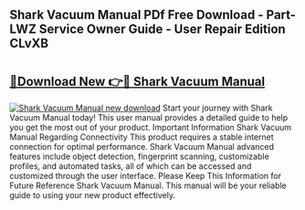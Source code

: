 ## Shark Vacuum Manual PDf Free Download - Part-LWZ Service Owner Guide - User Repair Edition CLvXB

# <h2><a href="http://bc20880.oget.top/?id=Shark+Vacuum+Manual">🔗Download New 👉🔴 Shark Vacuum Manual</a></h2>

[![Shark Vacuum Manual new download](https://i.imgur.com/5g1atiW.png)](http://bc20880.oget.top/?id=Shark+Vacuum+Manual)
Start your journey with Shark Vacuum Manual today! This user manual provides a detailed guide to help you get the most out of your product. Important Information Shark Vacuum Manual Regarding Connectivity This product requires a stable internet connection for optimal performance. Shark Vacuum Manual advanced features include object detection, fingerprint scanning, customizable profiles, and automated tasks, all of which can be accessed and customized through the user interface. Please Keep This Information for Future Reference Shark Vacuum Manual. This manual will be your reliable guide to using your new product effectively.
